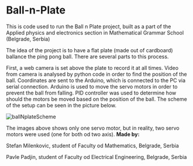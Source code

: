 # Ball-n-Plate
This is code used to run the Ball n Plate project, built as a part of the Applied physics and electronics section in Mathematical Grammar School (Belgrade, Serbia)

The idea of the project is to have a flat plate (made out of cardboard) ballance the ping pong ball. There are several parts to this process.

First, a web camera is set above the plate to record it at all times. Video from camera is analysed by python code in order to find the position of the ball. Coordinates are sent to the Arduino, which is connected to the PC via serial connection. Arduino is used to move the servo motors in order to prevent the ball from falling. PID controller was used to determine how should the motors be moved based on the position of the ball. The scheme of the setup can be seen in the picture below.

![ballNplateScheme](https://user-images.githubusercontent.com/43354887/108540273-470a5680-72e1-11eb-90b6-7cf6faab0e16.png)


The images above shows only one servo motor, but in reality, two servo motors were used (one for both od two axis).
**Made by:**

Stefan Milenkovic, student of Faculty od Mathematics, Belgrade, Serbia

Pavle Padjin, student of Faculty od Electrical Engineering, Belgrade, Serbia
